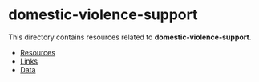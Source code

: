 # domestic-violence-support

This directory contains resources related to **domestic-violence-support**.

- [Resources](./)
- [Links](./links)
- [Data](./data)

